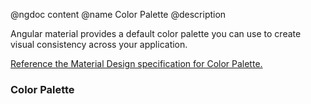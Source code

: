 @ngdoc content
@name Color Palette
@description

Angular material provides a default color palette you can use to
create visual consistency across your application.

[Reference the Material Design specification for Color Palette.](http://www.google.com/design/spec/style/color.html)

<section class="demo-container">
  <md-toolbar class="demo-toolbar">
    <div class="md-toolbar-tools">
      <h3>Color Palette</h3>
    </div>
  </md-toolbar>
  <div class="md-whiteframe-z1 docs-list" ng-controller="ColorPaletteCtrl">
    <demo-color-palette colors-per-row="2"></demo-color-palette>
  </div>
</section>
